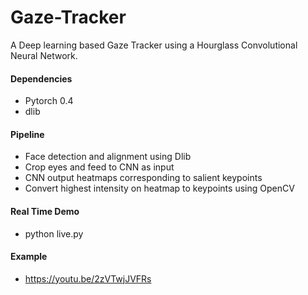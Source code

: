 # Gaze-Tracker
A Deep learning based Gaze Tracker using a Hourglass Convolutional Neural Network. 

#### Dependencies
- Pytorch 0.4
- dlib

#### Pipeline
- Face detection and alignment using Dlib
- Crop eyes and feed to CNN as input
- CNN output heatmaps corresponding to salient keypoints
- Convert highest intensity on heatmap to keypoints using OpenCV

#### Real Time Demo
- python live.py

#### Example
- https://youtu.be/2zVTwjJVFRs
